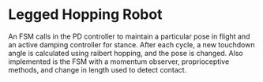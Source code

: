 # Legged Hopping Robot
An FSM calls in the PD controller to maintain a particular pose in flight and an active damping controller for stance. After each cycle, a new touchdown angle is calculated using raibert hopping, and the pose is changed. Also implemented is the FSM with a momentum observer, proprioceptive methods, and change in length used to detect contact.
